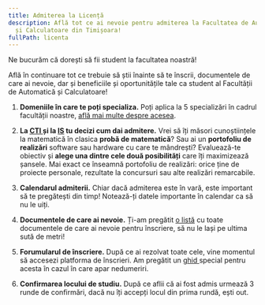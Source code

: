 ```yaml
---
title: Admiterea la Licență
description: Află tot ce ai nevoie pentru admiterea la Facultatea de Automatică
  și Calculatoare din Timișoara!
fullPath: licenta
---
```

Ne bucurăm că dorești să fii student la facultatea noastră!

Află în continuare tot ce trebuie să știi înainte să te înscrii, documentele de care ai nevoie, dar și beneficiile și oportunitățile tale ca student al Facultății de Automatică și Calculatoare!

1. **Domeniile în care te poți specializa.** Poți aplica la 5 specializări în cadrul facultății noastre, [află mai multe despre acesea](/licenta/specializari).
2. **La [CTI ](/licenta/specializari/calculatoare-si-tehnologia-informatiei/)și la [IS](/licenta/specializari/ingineria-sistemelor/) tu decizi cum dai admitere.** Vrei să îți măsori cunoștiințele la matematică în clasica **probă de matematică**? Sau ai un **portofoliu de realizări** software sau hardware cu care te mândrești? Evaluează-te obiectiv și **alege una dintre cele două posibilități** care îți maximizează șansele. Mai exact ce înseamnă portofoliu de realizări: orice ține de proiecte personale, rezultate la concursuri sau alte realizări remarcabile.

   <Attachment label="Concurs de dosare" internal="licenta/modalitatile-de-admitere"></Attachment>

   <Attachment label="Concurs de matematică" internal="licenta/modalitatile-de-admitere"></Attachment>

   <Attachment label="Portofoliu de realizări" internal="licenta/modalitatile-de-admitere"></Attachment>
3. **Calendarul admiterii.** Chiar dacă admiterea este în vară, este important să te pregătești din timp! Notează-ți datele importante în calendar ca să nu le uiți. 
4. **Documentele de care ai nevoie.** Ți-am pregătit [o listă](https://admitere-next.netlify.app/licenta/documente-necesare/) cu toate documentele de care ai nevoie pentru înscriere, să nu le lași pe ultima sută de metri!
5. **Forumularul de înscriere.** După ce ai rezolvat toate cele, vine momentul să accesezi platforma de înscrieri. Am pregătit un [ghid ](ghid)special pentru acesta în cazul în care apar nedumeriri.
6. **Confirmarea locului de studiu.** După ce aflii că ai fost admis urmează 3 runde de confirmări, dacă nu îți accepți locul din prima rundă, ești out.